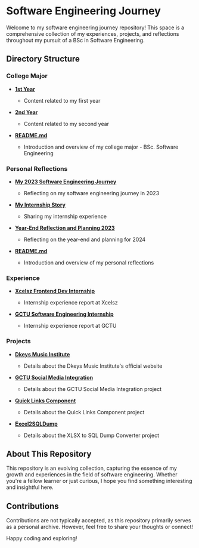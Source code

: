 # Software Engineering Journey

Welcome to my software engineering journey repository! This space is a comprehensive collection of my experiences, projects, and reflections throughout my pursuit of a BSc in Software Engineering.

## Directory Structure

### College Major

- [**1st Year**](./college_major/1st-year/)

  - Content related to my first year

- [**2nd Year**](./college_major/2nd-year/)

  - Content related to my second year

- [**README.md**](./college_major/README.md)
  - Introduction and overview of my college major - BSc. Software Engineering

### Personal Reflections

- [**My 2023 Software Engineering Journey**](./personal_reflections/my_2023_software_engineering_journey.md)

  - Reflecting on my software engineering journey in 2023

- [**My Internship Story**](./personal_reflections/my_internship_story.md)

  - Sharing my internship experience

- [**Year-End Reflection and Planning 2023**](./personal_reflections/year-end_reflection_and_planning-2023.md)

  - Reflecting on the year-end and planning for 2024

- [**README.md**](./personal_reflections/README.md)
  - Introduction and overview of my personal reflections

### Experience

- [**Xcelsz Frontend Dev Internship**](./experience/internship_2023/xcelsz_frontend_dev_internship/)

  - Internship experience report at Xcelsz

- [**GCTU Software Engineering Internship**](./experience/internship_2023/GCTU_software_engineering_internship/)
  - Internship experience report at GCTU

### Projects

- [**Dkeys Music Institute**](./experience/freelance_projects/dkeys_music_int.md)

  - Details about the Dkeys Music Institute's official website

- [**GCTU Social Media Integration**](./experience/internship_2023/GCTU_software_engineering_internship/projects/gctu_social_media_integration.md)

  - Details about the GCTU Social Media Integration project

- [**Quick Links Component**](./experience/internship_2023/GCTU_software_engineering_internship/projects/gctu_quick_links.md)

  - Details about the Quick Links Component project

- [**Excel2SQLDump**](./experience/internship_2023/GCTU_software_engineering_internship/projects/excel2sqldump.md)
  - Details about the XLSX to SQL Dump Converter project

## About This Repository

This repository is an evolving collection, capturing the essence of my growth and experiences in the field of software engineering. Whether you're a fellow learner or just curious, I hope you find something interesting and insightful here.

## Contributions

Contributions are not typically accepted, as this repository primarily serves as a personal archive. However, feel free to share your thoughts or connect!

Happy coding and exploring!
